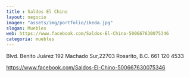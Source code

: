 ```yaml
---
title : Saldos El Chino
layout: negocio
imagen: "assets/img/portfolio/ikeda.jpg"
slogan: Muebles
web: https://www.facebook.com/Saldos-El-Chino-500667630075346
categoria: muebles
---
```

Blvd. Benito Juárez 192
 Machado Sur,22703 Rosarito, B.C.
661 120 4533


https://www.facebook.com/Saldos-El-Chino-500667630075346